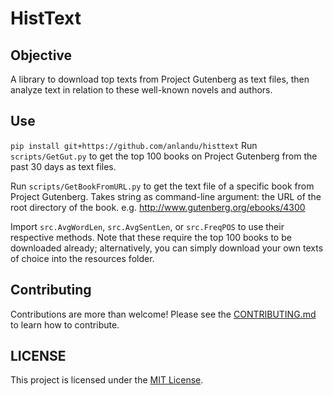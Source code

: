 # HistText

## Objective
A library to download top texts from Project Gutenberg as text files, then analyze text in relation to these well-known novels and authors.

## Use
`pip install git+https://github.com/anlandu/histtext`
Run `scripts/GetGut.py` to get the top 100 books on Project Gutenberg from the past 30 days
as text files.

Run  `scripts/GetBookFromURL.py` to get the text file of a specific book from Project Gutenberg.
Takes string as command-line argument: the URL of the root directory of the book. e.g. http://www.gutenberg.org/ebooks/4300

Import `src.AvgWordLen`, `src.AvgSentLen`, or `src.FreqPOS` to use their respective methods. Note that these require the top 100 books to be downloaded already; alternatively, you can simply download your own texts of choice into the resources folder.

## Contributing
Contributions are more than welcome! Please see the  [CONTRIBUTING.md](CONTRIBUTING.md) to learn how to contribute.

## LICENSE
This project is licensed under the [MIT License](LICENSE).
